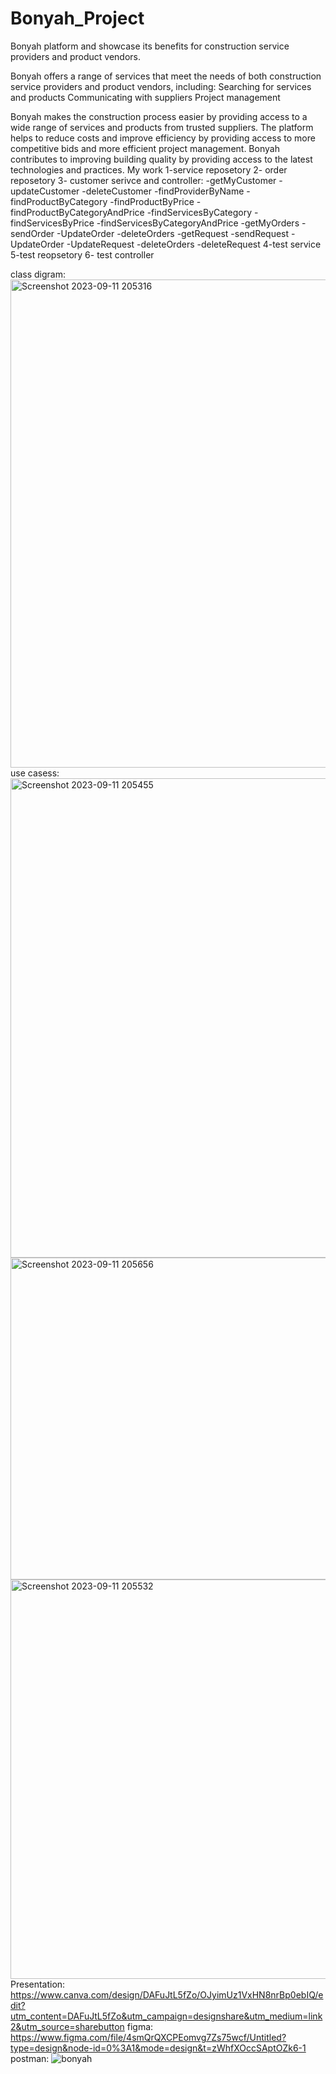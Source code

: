 # Bonyah_Project
Bonyah platform and showcase its benefits for construction service providers and product vendors.

Bonyah offers a range of services that meet the needs of both construction service providers and product vendors, including:
Searching for services and products
Communicating with suppliers
Project management

Bonyah makes the construction process easier by providing access to a wide range of services and products from trusted suppliers.
The platform helps to reduce costs and improve efficiency by providing access to more competitive bids and more efficient project management.
Bonyah contributes to improving building quality by providing access to the latest technologies and practices.
My work 
1-service reposetory
2- order reposetory
3- customer serivce and controller:
  -getMyCustomer
  -updateCustomer
  -deleteCustomer
  -findProviderByName
  -findProductByCategory
  -findProductByPrice
  -findProductByCategoryAndPrice
  -findServicesByCategory
  -findServicesByPrice
  -findServicesByCategoryAndPrice
  -getMyOrders
  -sendOrder
  -UpdateOrder
  -deleteOrders
  -getRequest
  -sendRequest
  -UpdateOrder
  -UpdateRequest
  -deleteOrders
  -deleteRequest
  4-test service
  5-test reopsetory
  6- test controller
  

class digram:
<img width="781" alt="Screenshot 2023-09-11 205316" src="https://github.com/AbdulazizAl91/Bonyah_Project/assets/140315732/81a6d07a-5ec0-4b87-a8ca-172d1ac5b6ef">
use casess:
<img width="767" alt="Screenshot 2023-09-11 205455" src="https://github.com/AbdulazizAl91/Bonyah_Project/assets/140315732/93c4ba82-a39f-4292-80c3-f6b53ba59901">
<img width="515" alt="Screenshot 2023-09-11 205656" src="https://github.com/AbdulazizAl91/Bonyah_Project/assets/140315732/63be481e-96d6-4062-8ba2-ee9ffbd9b48e">
<img width="639" alt="Screenshot 2023-09-11 205532" src="https://github.com/AbdulazizAl91/Bonyah_Project/assets/140315732/08eafd6f-a91b-49f5-aa0d-e456a7562ced">
Presentation:
https://www.canva.com/design/DAFuJtL5fZo/OJyimUz1VxHN8nrBp0ebIQ/edit?utm_content=DAFuJtL5fZo&utm_campaign=designshare&utm_medium=link2&utm_source=sharebutton 
figma:
https://www.figma.com/file/4smQrQXCPEomvg7Zs75wcf/Untitled?type=design&node-id=0%3A1&mode=design&t=zWhfXOccSAptOZk6-1 
postman:
![bonyah](https://github.com/AbdulazizAl91/Bonyah_Project/assets/140315732/dbe3a648-e48d-4776-a3c4-85b83e257b4c)




